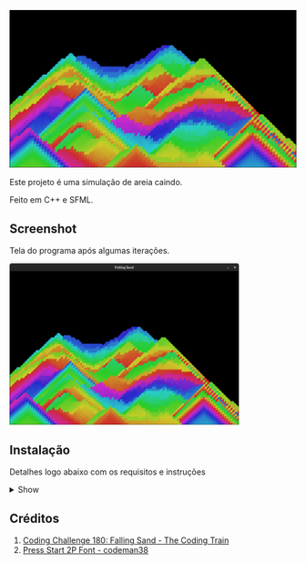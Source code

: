 ![Falling Sand em C++](./screenshot/repo-thubmnail.png)

Este projeto é uma simulação de areia caindo.

Feito em C++ e SFML.

## Screenshot

Tela do programa após algumas iterações.

<img src="./screenshot/sand.png" width="80%">

## Instalação

Detalhes logo abaixo com os requisitos e instruções

<details><summary>Show</summary>

### Requisitos

-   CMake
-   GCC/G++
-   Make
-   SFML

### Instruções:

1. Clone o repositório:

```
git clone https://github.com/lucasfturos/FallingSand.git && cd FallingSand
```

2. Crie a pasta build:

```
cmake -S . -B build
```

3. Entre na pasta e Compile o programa:

```
cd build ; make -j4
```

4. Execute o programa:

```
./src/FallingSand
```

</details>

## Créditos

1. [Coding Challenge 180: Falling Sand - The Coding Train](https://youtu.be/L4u7Zy_b868?si=NrrbIQL8i-JnHlBl)
2. [Press Start 2P Font - codeman38](https://www.1001fonts.com/press-start-2p-font.html)
